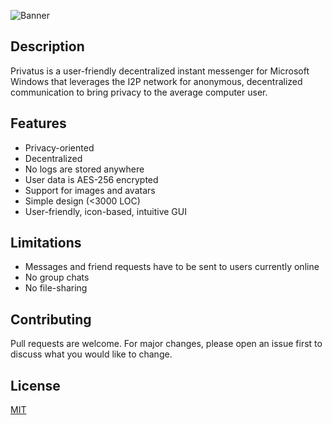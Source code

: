 ![Banner](https://i.postimg.cc/cHJmkt6t/Privatus-Banner.png)
## Description

Privatus is a user-friendly decentralized instant messenger for Microsoft Windows that leverages the I2P network for anonymous, decentralized communication to bring privacy to the average computer user. 

## Features

 - Privacy-oriented
 - Decentralized
 - No logs are stored anywhere
 - User data is AES-256 encrypted
 - Support for images and avatars
 - Simple design (<3000 LOC)
 - User-friendly, icon-based, intuitive GUI

## Limitations

 - Messages and friend requests have to be sent to users currently online
 - No group chats
 - No file-sharing

## Contributing
Pull requests are welcome. For major changes, please open an issue first to discuss what you would like to change.

## License
[MIT](https://choosealicense.com/licenses/mit/)